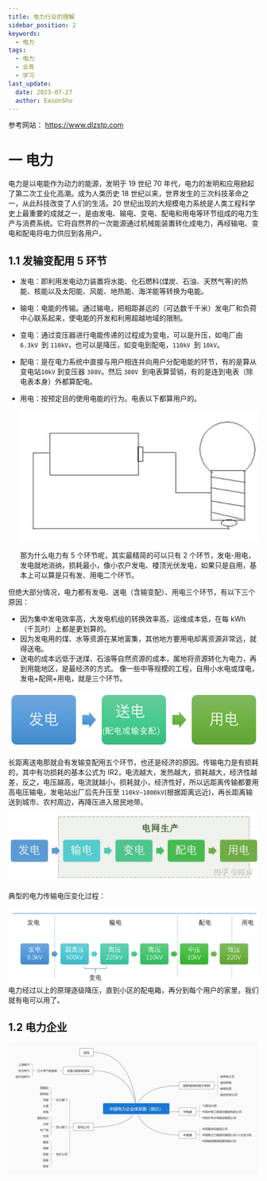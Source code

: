 ```yaml
---
title: 电力行业的理解
sidebar_position: 2
keywords:
  - 电力
tags:
  - 电力
  - 业务
  - 学习
last_update:
  date: 2023-07-27
  author: EasonShu
---
```


参考网站： https://www.dlzstp.com

# 一 电力

电力是以电能作为动力的能源，发明于 19 世纪 70 年代，电力的发明和应用掀起了第二次工业化高潮。成为人类历史 18 世纪以来，世界发生的三次科技革命之一，从此科技改变了人们的生活。20 世纪出现的大规模电力系统是人类工程科学史上最重要的成就之一，是由发电、输电、变电、配电和用电等环节组成的电力生产与消费系统。它将自然界的一次能源通过机械能装置转化成电力，再经输电、变电和配电将电力供应到各用户。

## 1.1 发输变配用 5 环节

- 发电：即利用发电动力装置将水能、化石燃料(煤炭、石油、天然气等)的热能、核能以及太阳能、风能、地热能、海洋能等转换为电能。

- 输电：电能的传输。通过输电，把相距甚远的（可达数千千米）发电厂和负荷中心联系起来，使电能的开发和利用超越地域的限制。

- 变电：通过变压器进行电能传递的过程成为变电，可以是升压，如电厂由 `6.3kV `到 `110kV`，也可以是降压，如变电到配电，`110kV `到 `10kV`。

- 配电：是在电力系统中直接与用户相连并向用户分配电能的环节，有的是算从变电站`10kV` 到变压器 `380V`。然后 `380V `到电表算营销，有的是连到电表（除电表本身）外都算配电。

- 用电：按预定目的使用电能的行为。电表以下都算用户的。

  ![5f54d5159cc243dd87d1b82a6050ce43](images\5f54d5159cc243dd87d1b82a6050ce43.png)

  那为什么电力有 5 个环节呢，其实最精简的可以只有 2 个环节，发电-用电，发电就地消纳，损耗最小，像小农户发电、楼顶光伏发电，如果只是自用，基本上可以算是只有发、用电二个环节。

但绝大部分情况，电力都有发电、送电（含输变配）、用电三个环节，有以下三个原因：

- 因为集中发电效率高，大发电机组的转换效率高，运维成本低，在每 kWh（千瓦时）上都是更划算的。
- 因为发电用的煤、水等资源在某地富集，其他地方要用电却离资源非常远，就得送电。
- 送电的成本远低于送煤、石油等自然资源的成本，属地将资源转化为电力，再到用能地区，是最经济的方式。
  像一些中等规模的工程，自用小水电或煤电，发电+配网+用电，就是三个环节。

![99b4bf1bb0254caca98bc6c409b0bb43](images\99b4bf1bb0254caca98bc6c409b0bb43.png)

长距离送电那就会有发输变配用五个环节，也还是经济的原因。传输电力是有损耗的，其中有功损耗的基本公式为 IR2，电流越大，发热越大，损耗越大，经济性越差，反之，电压越高，电流就越小，损耗就小，经济性好，所以远距离传输都要用高电压输电，发电站出厂后先升压至 `110kV~1000kV`(根据距离远近)，再长距离输送到城市、农村周边，再降压进入居民地带。

![0e85e50c84034d8d9ce56bfdd2555780](images\0e85e50c84034d8d9ce56bfdd2555780.png)

典型的电力传输电压变化过程：

![684b7d86076e43e7aaca838f4a9c963d](images\684b7d86076e43e7aaca838f4a9c963d.png)
电力经过以上的原理逐级降压，直到小区的配电箱，再分到每个用户的家里，我们就有电可以用了。

## 1.2 电力企业

![7879b6af355943e39f7ed8104ee2c23b](images\7879b6af355943e39f7ed8104ee2c23b.jpg)
